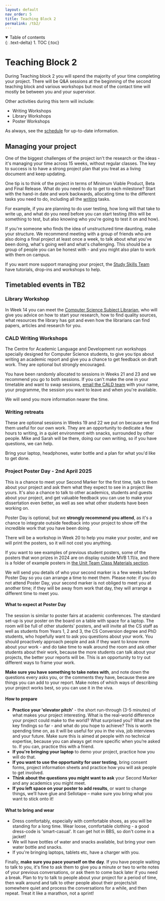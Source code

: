 ```yaml
---
layout: default
nav_order: 5
title: Teaching Block 2
permalink: /tb2/
---
```



<details open markdown="block">
<summary>
Table of contents
</summary>
{: .text-delta}
1. TOC
{:toc}
</details>


# Teaching Block 2

During Teaching block 2 you will spend the majority of your time completing your project. There will be Q&A sessions at the beginning of the second teaching block and various workshops but most of the contact time will mostly be between you and your supervisor.

Other activities during this term will include:
* Writing Workshops
* Library Workshops
* Poster Workshops

As always, see the [schedule](/#schedule-videos-and-materials) for up-to-date information.

## Managing your project
One of the biggest challenges of the project isn't the research or the ideas - it's managing your time across 15 weeks, without regular classes. The key to success is to have a strong project plan that you treat as a living document and keep updating.  

One tip is to think of the project in terms of Minimum Viable Product, Beta and Final Release.  What do you need to do to get to each milestone?  Start with the hand-in date and work backwards, allocating time to the different tasks you need to do, including all the [writing](/writing) tasks.  

For example, if you are planning to do user testing, how long will that take to write up, and what do you need before you can start testing (this will be something to test, but also knowing who you're going to test it on and how).

If you're someone who finds the idea of unstructured time daunting, make your structure.  We recommend meeting with a group of friends who are also doing a final project at least once a week, to talk about what you've been doing, what's going well and what's challenging. This should be a group of people you can be honest with - and you might also plan to work with them on campus.  

If you want more support managing your project, the [Study Skills Team](https://www.bristol.ac.uk/students/your-studies/study-support/study-skills/) have tutorials, drop-ins and workshops to help. 


## Timetabled events in TB2

### Library Workshop
In Week 14 you can meet the [Computer Science Subject Librarian](https://bristol.libguides.com/computer-science), who will give you advice on how to start your research, how to find quality sources, what resources the library has got and even how the librarians can find papers, articles and research for you. 

### CALD Writing Workshops

The Centre for Academic Language and Development run workshops specially designed for Computer Science students, to give you tips about writing an academic report and give you a chance to get feedback on draft work.  They are optional but strongly encouraged.

You have been randomly allocated to sessions in Weeks 21 and 23 and we recommend you go to both sessions.  If you can't make the one in your timetable and want to swap sessions, [email the CALD team](mailto:academic-lang-lit-ug@bristol.ac.uk) with your name, your programme, the session you want to leave and when you're available.

We will send you more information nearer the time.

### Writing retreats

These are optional sessions in Weeks 19 and 22 we put on because we find them useful for our own work.  They are an opportunity to dedicate a few hours to writing, in a quiet environment with snacks, surrounded by other people.  Mike and Sarah will be there, doing our own writing, so if you have questions, we can help.  

Bring your laptop, headphones, water bottle and a plan for what you'd like to get done. 


### Project Poster Day - 2nd April 2025

This is a chance to meet your Second Marker for the first time, talk to them about your project and ask them what they expect to see in a project like yours. It's also a chance to talk to other academics, students and guests about your project, and get valuable feedback you can use to make your dissertation even better, as well as see what other students have been working on.

Poster Day is optional, but we **strongly recommend you attend**, as it's a chance to integrate outside feedback into your project to show off the incredible work that you have been doing.

There will be a workshop in Week 20 to help you make your poster, and we will print the posters, so it will not cost you anything.  

If you want to see examples of previous student posters, some of the posters that won prizes in 2024 are on display outside MVB 1.11/a, and there is a folder of example posters in [the Unit Team Class Materials section](https://uob.sharepoint.com/:f:/r/teams/grp-2024-5IndividualProjects2/Class%20Materials/Example%20posters?csf=1&web=1&e=qu9xMn).

We will send you details of who your second marker is a few weeks before Poster Day so you can arrange a time to meet them.  Please note: if you do not attend Poster Day, your second marker is not obliged to meet you at another time; if they will be away from work that day, they will arrange a different time to meet you. 

####  What to expect at Poster Day

The session is similar to poster fairs at academic conferences.  The standard set-up is your poster on the board on a table with space for a laptop.  The room will be full of other students' posters, and will invite all the CS staff as well as students from Years 1, 2 and 3, the CS Conversion degree and PhD students, who hopefully want to ask you questions about your work.  You should proactively approach people and ask if they want to know more about your work - and do take time to walk around the room and ask other students about their work, because the more students can talk about your projects, the better your reports will be.  This is an opportunity to try out different ways to frame your work.

**Make sure you have something to take notes with**, and note down the questions every asks you, or the comments they have, because these are things you can add to your report.  Make notes of which ways of describing your project works best, so you can use it in the viva.

#### How to prepare
* **Practice your 'elevator pitch'** - the short run-through (3-5 minutes) of what makes your project interesting.  What is the real-world difference your project could make to the world?  What surprised you?  What are the key findings so far - and what do you hope to achieve?  This is worth spending time on, as it will be useful for you in the viva, job interviews and your future.  Make sure this is aimed at people with no technical expertise, because you can always get more specific when you’re asked to.  If you can, practice this with a friend. 
* **If you're bringing your laptop** to demo your project, practice how you will do that.
* **If you want to use the opportunity for user testing**, bring consent forms, project information sheets and practice how you will ask people to get involved.
* **Think about the questions you might want to ask** your Second Marker and any academics you might meet.  
* **If you left space on your poster to add results**, or want to change things, we’ll have glue and Sellotape – make sure you bring what you want to stick onto it!

####  What to bring and wear
 
* Dress comfortably, especially with comfortable shoes, as you will be standing for a long time.  Wear loose, comfortable clothing - a good dress-code is 'smart-casual'.  It can get hot in BBS, so don't come in a jacket!
* We will have bottles of water and snacks available, but bring your own water bottle and snacks.
 * If you're bringing laptops, tablets etc, have a charger with you.
 
Finally, **make sure you pace yourself on the day**.  If you have people waiting to talk to you, it's fine to ask them to give you a minute or two to write notes of your previous conversations, or ask them to come back later if you need a break.  Plan to try to talk to people about your project for a period of time, then walk around and talk to other people about their projects/sit somewhere quiet and process the conversations for a while, and then repeat.  Treat it like a marathon, not a sprint!
